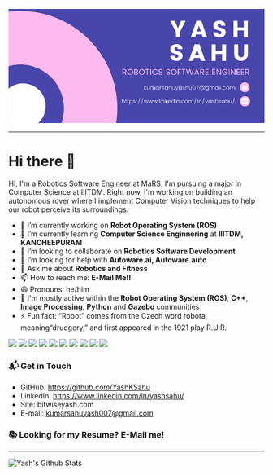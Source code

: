 ![](y3.png)

---

# Hi there 👋

Hi, I'm a Robotics Software Engineer at MaRS.
I'm pursuing a major in Computer Science at IIITDM. Right now, I'm working on building an autonomous rover where I implement Computer Vision techniques to help our robot perceive its surroundings.

- 🔭 I’m currently working on **Robot Operating System (ROS)**
- 🌱 I’m currently learning **Computer Science Enginnering** at **IIITDM, KANCHEEPURAM**
- 👯 I’m looking to collaborate on **Robotics Software Development**
- 🤔 I’m looking for help with **Autoware.ai, Autoware.auto**
- 💬 Ask me about **Robotics and Fitness**
- 📫 How to reach me: **E-Mail Me!!**
- 😄 Pronouns: he/him
- 💬 I'm mostly active within the **Robot Operating System (ROS)**, **C++**, **Image Processing**, **Python** and **Gazebo** communities
- ⚡ Fun fact: “Robot” comes from the Czech word robota, meaning“drudgery,” and first appeared in the 1921 play R.U.R.

<p>
  <p>
    <img src="https://img.shields.io/badge/-Visual%20Studio%20Code-23A9F2?style=flat-square&logo=Visual%20Studio%20Code&logoColor=white"/>
    <img src="https://img.shields.io/badge/-Github-181717?style=flat-square&logo=GitHub&logoColor=white"/>
    <img src="https://img.shields.io/badge/-Git-F44D27?style=flat-square&logo=Git&logoColor=white"/>
    <img src="https://img.shields.io/badge/-MySQL-F29111?style=flat-square&logo=MySQL&logoColor=white"/>
    <img src="https://img.shields.io/badge/-ROS-22314E?style=flat-square&logo=ROS&logoColor=white"/>
    <img src="https://img.shields.io/badge/-OpenCV-5C3EE8?style=flat-square&logo=OpenCV&logoColor=white"/>
    <img src="https://img.shields.io/badge/-Autodesk-0696D7?style=flat-square&logo=Autodesk&logoColor=white"/>
    <img src="https://img.shields.io/badge/-Ubuntu-E95420?style=flat-square&logo=Ubuntu&logoColor=white"/>
    <img src="https://img.shields.io/badge/-Linux-FCC624?style=flat-square&logo=Linux&logoColor=white"/>
    <img src="https://img.shields.io/badge/-IMDB-FCC624?style=flat-square&logo=IMDb&logoColor=white"/>
   </p>
</p>

### 📬 Get in Touch

- GitHub: https://github.com/YashKSahu
- LinkedIn: https://www.linkedin.com/in/yashsahu/
- Site: bitwiseyash.com
- E-mail: kumarsahuyash007@gmail.com

### 📚 Looking for my Resume? E-Mail me!

---

<img align="left" alt="Yash's Github Stats" src="https://github-readme-stats.vercel.app/api?username=yashksahu&show_icons=true&hide_border=true" />
